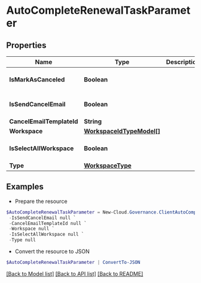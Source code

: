 # AutoCompleteRenewalTaskParameter
## Properties

Name | Type | Description | Notes
------------ | ------------- | ------------- | -------------
**IsMarkAsCanceled** | **Boolean** |  | [optional] [default to $false]
**IsSendCancelEmail** | **Boolean** |  | [optional] [default to $false]
**CancelEmailTemplateId** | **String** |  | [optional] 
**Workspace** | [**WorkspaceIdTypeModel[]**](WorkspaceIdTypeModel.md) |  | [optional] 
**IsSelectAllWorkspace** | **Boolean** |  | [optional] [default to $false]
**Type** | [**WorkspaceType**](WorkspaceType.md) |  | [optional] 

## Examples

- Prepare the resource
```powershell
$AutoCompleteRenewalTaskParameter = New-Cloud.Governance.ClientAutoCompleteRenewalTaskParameter  -IsMarkAsCanceled null `
 -IsSendCancelEmail null `
 -CancelEmailTemplateId null `
 -Workspace null `
 -IsSelectAllWorkspace null `
 -Type null
```

- Convert the resource to JSON
```powershell
$AutoCompleteRenewalTaskParameter | ConvertTo-JSON
```

[[Back to Model list]](../README.md#documentation-for-models) [[Back to API list]](../README.md#documentation-for-api-endpoints) [[Back to README]](../README.md)

